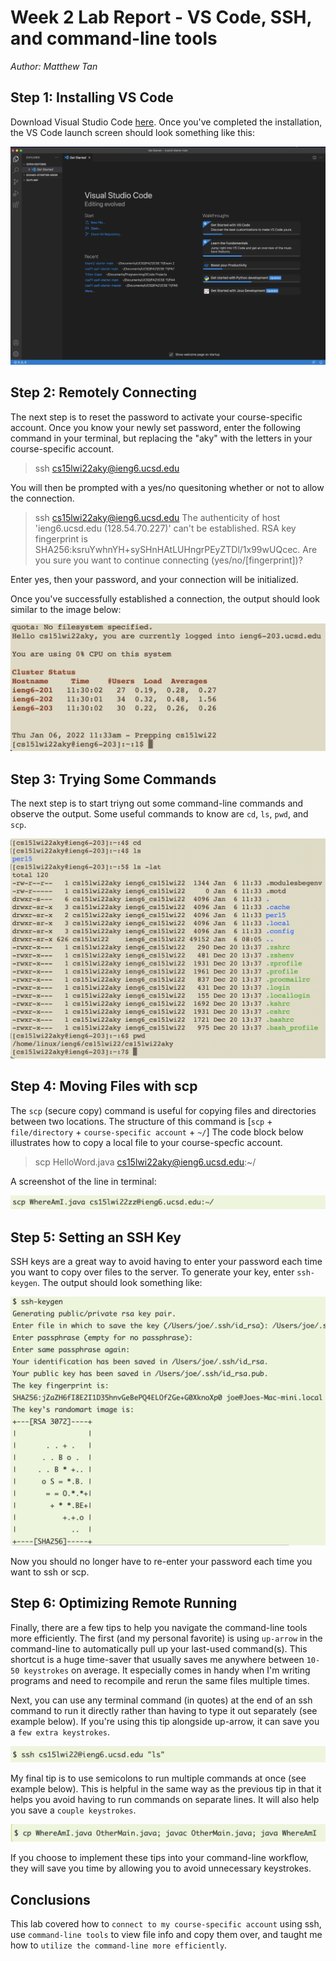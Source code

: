 # Week 2 Lab Report - VS Code, SSH, and command-line tools
*Author: Matthew Tan*

## Step 1: Installing VS Code
Download Visual Studio Code 
<a href="https://code.visualstudio.com/download" target="_blank">here</a>. Once you've completed the installation, the VS Code launch screen should look something like this:  

![Image](vscode-installed.png)
## Step 2: Remotely Connecting
The next step is to reset the password to activate your course-specific account. Once you know your newly set password, enter the following command in your terminal, but replacing the "aky" with the letters in your course-specific account.
> ssh cs15lwi22aky@ieng6.ucsd.edu

You will then be prompted with a yes/no quesitoning whether or not to allow the connection.
> ssh cs15lwi22aky@ieng6.ucsd.edu
The authenticity of host 'ieng6.ucsd.edu (128.54.70.227)' can't be established.
RSA key fingerprint is SHA256:ksruYwhnYH+sySHnHAtLUHngrPEyZTDl/1x99wUQcec.
Are you sure you want to continue connecting (yes/no/[fingerprint])? 

Enter yes, then your password, and your connection will be initialized.

Once you've successfully established a connection, the output should look similar to the image below:

![image](remotely-connecting.png)  

## Step 3: Trying Some Commands
The next step is to start triyng out some command-line commands and observe the output. Some useful commands to know are `cd`, `ls`, `pwd`, and `scp`.

![image](trying-commands.png)  

## Step 4: Moving Files with scp
The `scp` (secure copy) command is useful for copying files and directories between two locations. The structure of this command is [`scp` + `file/directory` + `course-specific account` + `~/`]  The code block below illustrates how to copy a local file to your course-specfic account.
> scp HelloWord.java cs15lwi22aky@ieng6.ucsd.edu:~/

A screenshot of the line in terminal:

![image](scp-example.png)
## Step 5: Setting an SSH Key
SSH keys are a great way to avoid having to enter your password each time you want to copy over files to the server. To generate your key, enter `ssh-keygen`. The output should look something like:

![image](ssh-keygen.png)

Now you should no longer have to re-enter your password each time you want to ssh or scp.

## Step 6: Optimizing Remote Running
Finally, there are a few tips to help you navigate the command-line tools more efficiently. The first (and my personal favorite) is using `up-arrow` in the command-line to automatically pull up your last-used command(s). This shortcut is a huge time-saver that usually saves me anywhere between `10-50 keystrokes` on average. It especially comes in handy when I'm writing programs and need to recompile and rerun the same files multiple times.

Next, you can use any terminal command (in quotes) at the end of an ssh command to run it directly rather than having to type it out separately (see example below). If you're using this tip alongside up-arrow, it can save you a `few extra keystrokes`.

![image](command-with-ssh.png)

My final tip is to use semicolons to run multiple commands at once (see example below). This is helpful in the same way as the previous tip in that it helps you avoid having to run commands on separate lines. It will also help you save a `couple keystrokes`.

![image](multiple-commands.png)

If you choose to implement these tips into your command-line workflow, they will save you time by allowing you to avoid unnecessary keystrokes.

## Conclusions
This lab covered how to `connect to my course-specific account` using ssh, use `command-line tools` to view file info and copy them over, and taught me how to `utilize the command-line more efficiently`.